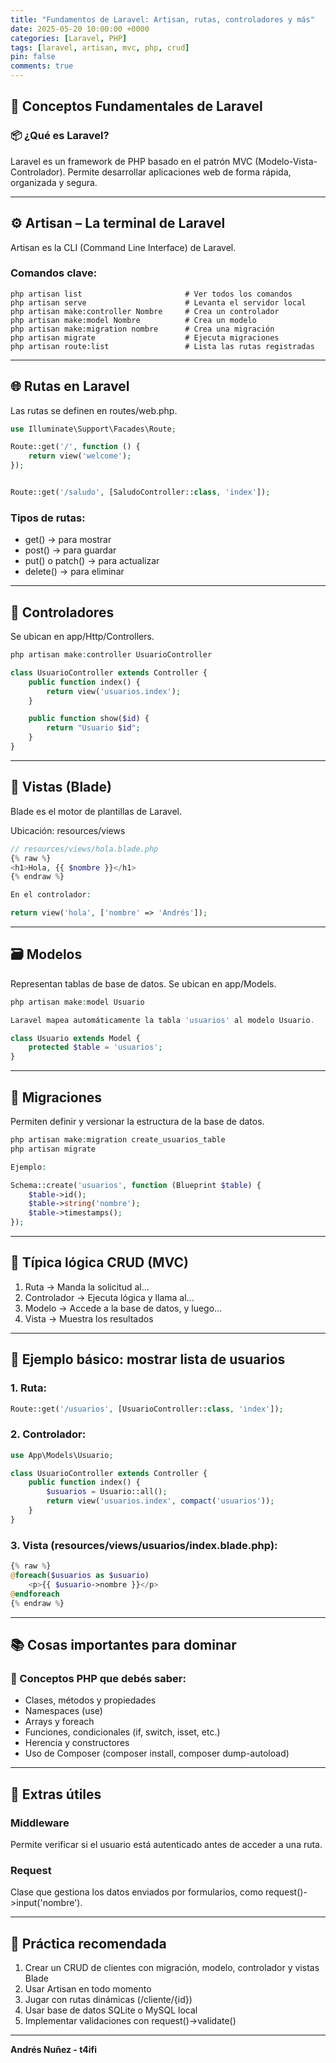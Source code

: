 ```yaml
---
title: "Fundamentos de Laravel: Artisan, rutas, controladores y más"
date: 2025-05-20 10:00:00 +0000
categories: [Laravel, PHP]
tags: [laravel, artisan, mvc, php, crud]
pin: false
comments: true
---
```


## 🧠 Conceptos Fundamentales de Laravel

### 📦 ¿Qué es Laravel?
Laravel es un framework de PHP basado en el patrón MVC (Modelo-Vista-Controlador). Permite desarrollar aplicaciones web de forma rápida, organizada y segura.

---

## ⚙️ Artisan – La terminal de Laravel

Artisan es la CLI (Command Line Interface) de Laravel.

### Comandos clave:
```console
php artisan list                       # Ver todos los comandos  
php artisan serve                      # Levanta el servidor local  
php artisan make:controller Nombre     # Crea un controlador  
php artisan make:model Nombre          # Crea un modelo  
php artisan make:migration nombre      # Crea una migración  
php artisan migrate                    # Ejecuta migraciones  
php artisan route:list                 # Lista las rutas registradas  
```
---

## 🌐 Rutas en Laravel

Las rutas se definen en routes/web.php.
```php
use Illuminate\Support\Facades\Route;

Route::get('/', function () {
    return view('welcome');
});


Route::get('/saludo', [SaludoController::class, 'index']);
```

### Tipos de rutas:

- get() → para mostrar  
- post() → para guardar  
- put() o patch() → para actualizar  
- delete() → para eliminar  

---

## 🧠 Controladores

Se ubican en app/Http/Controllers.
```php
php artisan make:controller UsuarioController

class UsuarioController extends Controller {
    public function index() {
        return view('usuarios.index');
    }

    public function show($id) {
        return "Usuario $id";
    }
}
```
---

## 📄 Vistas (Blade)

Blade es el motor de plantillas de Laravel.

Ubicación: resources/views
```php
// resources/views/hola.blade.php  
{% raw %}
<h1>Hola, {{ $nombre }}</h1>
{% endraw %}

En el controlador:

return view('hola', ['nombre' => 'Andrés']);
```
---

## 🗃️ Modelos

Representan tablas de base de datos. Se ubican en app/Models.
```php
php artisan make:model Usuario

Laravel mapea automáticamente la tabla 'usuarios' al modelo Usuario.

class Usuario extends Model {
    protected $table = 'usuarios';
}
```
---

## 🔧 Migraciones

Permiten definir y versionar la estructura de la base de datos.
```php
php artisan make:migration create_usuarios_table  
php artisan migrate

Ejemplo:

Schema::create('usuarios', function (Blueprint $table) {
    $table->id();
    $table->string('nombre');
    $table->timestamps();
});
```
---

## 🔁 Típica lógica CRUD (MVC)

1. Ruta → Manda la solicitud al...
2. Controlador → Ejecuta lógica y llama al...
3. Modelo → Accede a la base de datos, y luego...
4. Vista → Muestra los resultados

---

## 📌 Ejemplo básico: mostrar lista de usuarios

### 1. Ruta:
```php
Route::get('/usuarios', [UsuarioController::class, 'index']);
```
### 2. Controlador:
```php
use App\Models\Usuario;

class UsuarioController extends Controller {
    public function index() {
        $usuarios = Usuario::all();
        return view('usuarios.index', compact('usuarios'));
    }
}
```
### 3. Vista (resources/views/usuarios/index.blade.php):
```php
{% raw %}
@foreach($usuarios as $usuario)
    <p>{{ $usuario->nombre }}</p>
@endforeach
{% endraw %}
```
---

## 📚 Cosas importantes para dominar

### 🧠 Conceptos PHP que debés saber:

- Clases, métodos y propiedades  
- Namespaces (use)  
- Arrays y foreach  
- Funciones, condicionales (if, switch, isset, etc.)  
- Herencia y constructores  
- Uso de Composer (composer install, composer dump-autoload)

---

## 🧩 Extras útiles

### Middleware

Permite verificar si el usuario está autenticado antes de acceder a una ruta.

### Request

Clase que gestiona los datos enviados por formularios, como request()->input('nombre').

---

## 🧪 Práctica recomendada

1. Crear un CRUD de clientes con migración, modelo, controlador y vistas Blade  
2. Usar Artisan en todo momento  
3. Jugar con rutas dinámicas (/cliente/{id})  
4. Usar base de datos SQLite o MySQL local  
5. Implementar validaciones con request()->validate()  

---
**Andrés Nuñez - t4ifi**  
